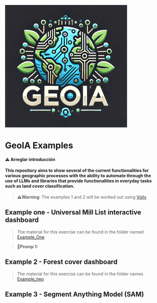 <img src="./logo.png" alt="Logo" width="400"/>

# GeoIA Examples
#### ⚠️ Arreglar introducción
#### This repository aims to show several of the current functionalities for various geographic processes with the ability to automate through the use of LLMs and libraries that provide functionalities in everyday tasks such as land cover classification.
> **⚠️Warning**:
> The examples 1 and 2 will be worked out using [Vizly](https://vizly.fyi/app)

## Example one - Universal Mill List interactive dashboard
> The material for this exercise can be found in the folder named [Example_One](./Example_one)

>**🚨Promp 1:**
>

## Example 2 - Forest cover dashboard
> The material for this exercise can be found in the folder names [Example_two](./Example_two)
> 

## Example 3 - Segment Anything Model (SAM)

